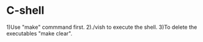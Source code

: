 # C-shell
1)Use "make" commmand first.
2)./vish to execute the shell.
3)To delete the executables "make clear".
